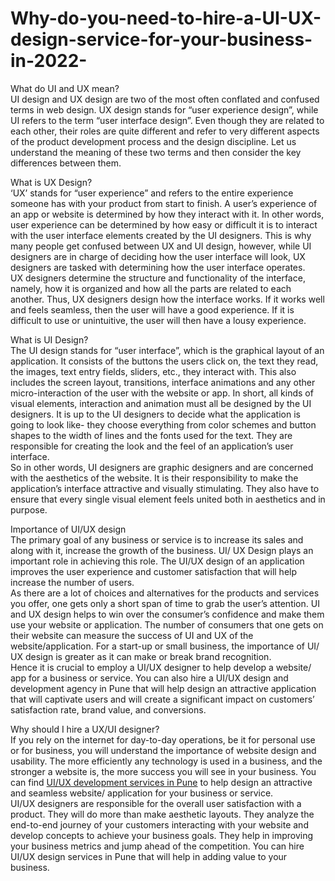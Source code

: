# Why-do-you-need-to-hire-a-UI-UX-design-service-for-your-business-in-2022-
What do UI and UX mean? <br>
UI design and UX design are two of the most often conflated and confused terms in web design. UX design stands for “user experience design”, while UI refers to the term “user interface design”. Even though they are related to each other, their roles are quite different and refer to very different aspects of the product development process and the design discipline. Let us understand the meaning of these two terms and then consider the key differences between them. <br>

What is UX Design? <br>
‘UX’ stands for “user experience” and refers to the entire experience someone has with your product from start to finish. A user’s experience of an app or website is determined by how they interact with it. In other words, user experience can be determined by how easy or difficult it is to interact with the user interface elements created by the UI designers. This is why many people get confused between UX and UI design, however, while UI designers are in charge of deciding how the user interface will look, UX designers are tasked with determining how the user interface operates. <br>
UX designers determine the structure and functionality of the interface, namely, how it is organized and how all the parts are related to each another. Thus, UX designers design how the interface works. If it works well and feels seamless, then the user will have a good experience. If it is difficult to use or unintuitive, the user will then have a lousy experience. <br>

What is UI Design? <br>
The UI design stands for “user interface”, which is the graphical layout of an application. It consists of the buttons the users click on, the text they read, the images, text entry fields, sliders, etc., they interact with. This also includes the screen layout, transitions, interface animations and any other micro-interaction of the user with the website or app. In short, all kinds of visual elements, interaction and animation must all be designed by the UI designers. It is up to the UI designers to decide what the application is going to look like- they choose everything from color schemes and button shapes to the width of lines and the fonts used for the text. They are responsible for creating the look and the feel of an application’s user interface. <br>
So in other words, UI designers are graphic designers and are concerned with the aesthetics of the website. It is their responsibility to make the application’s interface attractive and visually stimulating. They also have to ensure that every single visual element feels united both in aesthetics and in purpose. <br>

Importance of UI/UX design <br>
The primary goal of any business or service is to increase its sales and along with it, increase the growth of the business. UI/ UX Design plays an important role in achieving this role. The UI/UX design of an application improves the user experience and customer satisfaction that will help increase the number of users.<br>
As there are a lot of choices and alternatives for the products and services you offer, one gets only a short span of time to grab the user’s attention. UI and UX design helps to win over the consumer’s confidence and make them use your website or application. The number of consumers that one gets on their website can measure the success of UI and UX of the website/application. For a start-up or small business, the importance of UI/ UX design is greater as it can make or break brand recognition. <br>
Hence it is crucial to employ a UI/UX designer to help develop a website/ app for a business or service. You can also hire a UI/UX design and development agency in Pune that will help design an attractive application that will captivate users and will create a significant impact on customers’ satisfaction rate, brand value, and conversions. 

Why should I hire a UX/UI designer? <br>
If you rely on the internet for day-to-day operations, be it for personal use or for business, you will understand the importance of website design and usability. The more efficiently any technology is used in a business, and the stronger a website is, the more success you will see in your business. You can find <a href="https://www.hatsoffdigital.com/services/ui-ux-design-development/">UI/UX development services in Pune</a> to help design an attractive and seamless website/ application for your business or service. <br>
UI/UX designers are responsible for the overall user satisfaction with a product. They will do more than make aesthetic layouts. They analyze the end-to-end journey of your customers interacting with your website and develop concepts to achieve your business goals. They help in improving your business metrics and jump ahead of the competition. You can hire UI/UX design services in Pune that will help in adding value to your business. <br>
